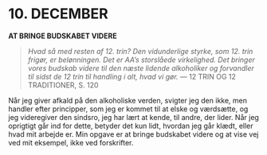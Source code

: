 # 10. DECEMBER

**AT BRINGE BUDSKABET VIDERE**

> *Hvad så med resten af 12. trin? Den vidunderlige styrke, som 12. trin frigør, er belønningen. Det er AA’s storslåede virkelighed. Det bringer vores budskab videre til den næste lidende alkoholiker og forvandler til sidst de 12 trin til handling i alt, hvad vi gør.*
> — 12 TRIN OG 12 TRADITIONER, S. 120

Når jeg giver afkald på den alkoholiske verden, svigter jeg den ikke, men handler efter principper, som jeg er kommet til at elske og værdsætte, og jeg videregiver den sindsro, jeg har lært at kende, til andre, der lider. Når jeg oprigtigt går ind for dette, betyder det kun lidt, hvordan jeg går klædt, eller hvad mit arbejde er. Min opgave er at bringe budskabet videre og at vise vej ved mit eksempel, ikke ved forskrifter.

